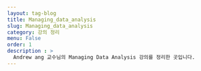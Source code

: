 ```yaml
---
layout: tag-blog
title: Managing_data_analysis
slug: Managing_data_analysis
category: 강의 정리
menu: False
order: 1
description : >
  Andrew ang 교수님의 Managing Data Analysis 강의를 정리한 곳입니다.
---
```

